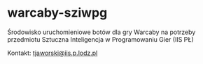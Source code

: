 # warcaby-sziwpg
Środowisko uruchomieniowe botów dla gry Warcaby na potrzeby przedmiotu Sztuczna Inteligencja w Programowaniu Gier (IIS PŁ)

Kontakt: tjaworski@iis.p.lodz.pl

